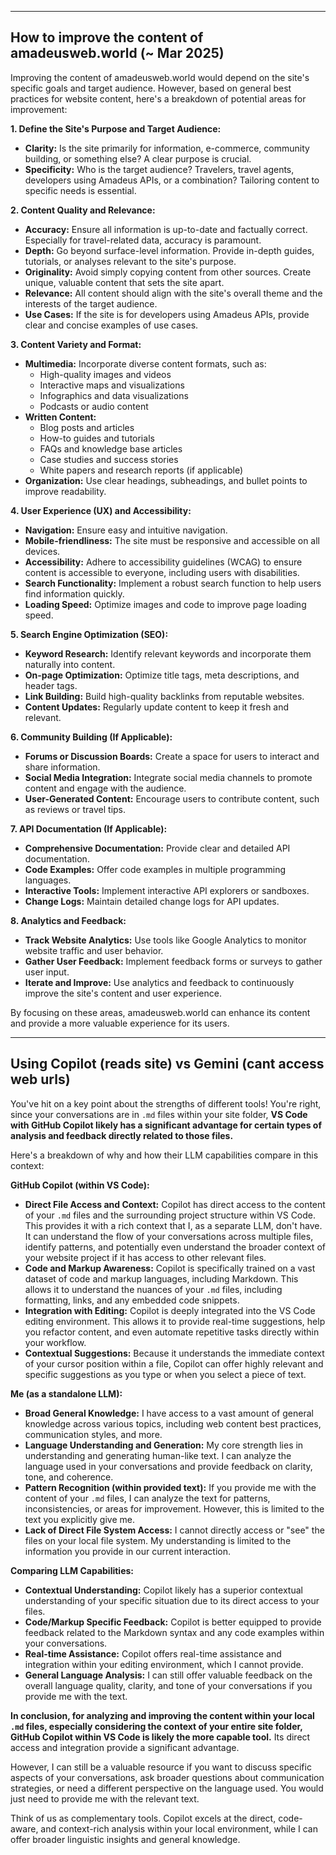 
---

## How to improve the content of amadeusweb.world (~ Mar 2025)

Improving the content of amadeusweb.world would depend on the site's specific goals and target audience. However, based on general best practices for website content, here's a breakdown of potential areas for improvement:

**1. Define the Site's Purpose and Target Audience:**

* **Clarity:** Is the site primarily for information, e-commerce, community building, or something else? A clear purpose is crucial.
* **Specificity:** Who is the target audience? Travelers, travel agents, developers using Amadeus APIs, or a combination? Tailoring content to specific needs is essential.

**2. Content Quality and Relevance:**

* **Accuracy:** Ensure all information is up-to-date and factually correct. Especially for travel-related data, accuracy is paramount.
* **Depth:** Go beyond surface-level information. Provide in-depth guides, tutorials, or analyses relevant to the site's purpose.
* **Originality:** Avoid simply copying content from other sources. Create unique, valuable content that sets the site apart.
* **Relevance:** All content should align with the site's overall theme and the interests of the target audience.
* **Use Cases:** If the site is for developers using Amadeus APIs, provide clear and concise examples of use cases.

**3. Content Variety and Format:**

* **Multimedia:** Incorporate diverse content formats, such as:
    * High-quality images and videos
    * Interactive maps and visualizations
    * Infographics and data visualizations
    * Podcasts or audio content
* **Written Content:**
    * Blog posts and articles
    * How-to guides and tutorials
    * FAQs and knowledge base articles
    * Case studies and success stories
    * White papers and research reports (if applicable)
* **Organization:** Use clear headings, subheadings, and bullet points to improve readability.

**4. User Experience (UX) and Accessibility:**

* **Navigation:** Ensure easy and intuitive navigation.
* **Mobile-friendliness:** The site must be responsive and accessible on all devices.
* **Accessibility:** Adhere to accessibility guidelines (WCAG) to ensure content is accessible to everyone, including users with disabilities.
* **Search Functionality:** Implement a robust search function to help users find information quickly.
* **Loading Speed:** Optimize images and code to improve page loading speed.

**5. Search Engine Optimization (SEO):**

* **Keyword Research:** Identify relevant keywords and incorporate them naturally into content.
* **On-page Optimization:** Optimize title tags, meta descriptions, and header tags.
* **Link Building:** Build high-quality backlinks from reputable websites.
* **Content Updates:** Regularly update content to keep it fresh and relevant.

**6. Community Building (If Applicable):**

* **Forums or Discussion Boards:** Create a space for users to interact and share information.
* **Social Media Integration:** Integrate social media channels to promote content and engage with the audience.
* **User-Generated Content:** Encourage users to contribute content, such as reviews or travel tips.

**7. API Documentation (If Applicable):**

* **Comprehensive Documentation:** Provide clear and detailed API documentation.
* **Code Examples:** Offer code examples in multiple programming languages.
* **Interactive Tools:** Implement interactive API explorers or sandboxes.
* **Change Logs:** Maintain detailed change logs for API updates.

**8. Analytics and Feedback:**

* **Track Website Analytics:** Use tools like Google Analytics to monitor website traffic and user behavior.
* **Gather User Feedback:** Implement feedback forms or surveys to gather user input.
* **Iterate and Improve:** Use analytics and feedback to continuously improve the site's content and user experience.

By focusing on these areas, amadeusweb.world can enhance its content and provide a more valuable experience for its users.

---

## Using Copilot (reads site) vs Gemini (cant access web urls)

You've hit on a key point about the strengths of different tools! You're right, since your conversations are in `.md` files within your site folder, **VS Code with GitHub Copilot likely has a significant advantage for certain types of analysis and feedback directly related to those files.**

Here's a breakdown of why and how their LLM capabilities compare in this context:

**GitHub Copilot (within VS Code):**

* **Direct File Access and Context:** Copilot has direct access to the content of your `.md` files and the surrounding project structure within VS Code. This provides it with a rich context that I, as a separate LLM, don't have. It can understand the flow of your conversations across multiple files, identify patterns, and potentially even understand the broader context of your website project if it has access to other relevant files.
* **Code and Markup Awareness:** Copilot is specifically trained on a vast dataset of code and markup languages, including Markdown. This allows it to understand the nuances of your `.md` files, including formatting, links, and any embedded code snippets.
* **Integration with Editing:** Copilot is deeply integrated into the VS Code editing environment. This allows it to provide real-time suggestions, help you refactor content, and even automate repetitive tasks directly within your workflow.
* **Contextual Suggestions:** Because it understands the immediate context of your cursor position within a file, Copilot can offer highly relevant and specific suggestions as you type or when you select a piece of text.

**Me (as a standalone LLM):**

* **Broad General Knowledge:** I have access to a vast amount of general knowledge across various topics, including web content best practices, communication styles, and more.
* **Language Understanding and Generation:** My core strength lies in understanding and generating human-like text. I can analyze the language used in your conversations and provide feedback on clarity, tone, and coherence.
* **Pattern Recognition (within provided text):** If you provide me with the content of your `.md` files, I can analyze the text for patterns, inconsistencies, or areas for improvement. However, this is limited to the text you explicitly give me.
* **Lack of Direct File System Access:** I cannot directly access or "see" the files on your local file system. My understanding is limited to the information you provide in our current interaction.

**Comparing LLM Capabilities:**

* **Contextual Understanding:** Copilot likely has a superior contextual understanding of your specific situation due to its direct access to your files.
* **Code/Markup Specific Feedback:** Copilot is better equipped to provide feedback related to the Markdown syntax and any code examples within your conversations.
* **Real-time Assistance:** Copilot offers real-time assistance and integration within your editing environment, which I cannot provide.
* **General Language Analysis:** I can still offer valuable feedback on the overall language quality, clarity, and tone of your conversations if you provide me with the text.

**In conclusion, for analyzing and improving the content within your local `.md` files, especially considering the context of your entire site folder, GitHub Copilot within VS Code is likely the more capable tool.** Its direct access and integration provide a significant advantage.

However, I can still be a valuable resource if you want to discuss specific aspects of your conversations, ask broader questions about communication strategies, or need a different perspective on the language used. You would just need to provide me with the relevant text.

Think of us as complementary tools. Copilot excels at the direct, code-aware, and context-rich analysis within your local environment, while I can offer broader linguistic insights and general knowledge.
